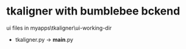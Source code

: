 # tkaligner with bumblebee bckend

ui files in myapps\tkaligner\ui-working-dir
  * tkaligner.py -> __main__.py